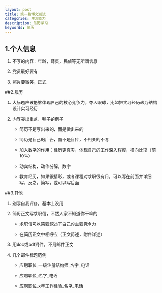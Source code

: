 ```yaml
---
layout: post
title: 第一篇博文测试
categories: 生活能力
description: 简历学习
keywords: 简历
---
```



## 1.个人信息

1. 不写的内容：年龄，籍贯，民族等无所谓信息

2. 党员最好要有

3. 照片要微笑，正式

##2.履历

1. 大标题应该能够体现自己的核心竞争力，夺人眼球，比如把实习经历改为结构设计实习经历

2. 内容突出重点，鸭子的例子 

    - 简历不是写出来的，而是做出来的

    - 简历是自己的广告，而不是自传，不相关的不写

    - 加入数字的作用：经历更真实，体现自己的工作深入程度，横向比较（前10%） 

    - 动宾结构，动作分解，数字

    - 教育经历，如果很精彩，或者课程对求职很有用，可以写在前面并详细写，反之，简写，或可以写后面

##3.其他

1. 别写自我评价，基本上没用

2. 简历正文写求职信，不然人家不知道你干嘛的

    - 求职信可以简要叙述下自己的主要竞争力

    - 在简历正文中相呼应（正文简述，附件详述）

3. 用doc或pdf附件，不用邮件正文

4. 几个邮件标题范例

    - 应聘职位_一级注册结构师_名字_电话

    - 应聘职位_名字_电话

    - 应聘职位_x年工作经验_名字_电话

	

